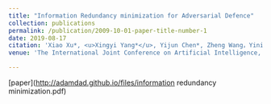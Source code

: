 ```yaml
---
title: "Information Redundancy minimization for Adversarial Defence"
collection: publications
permalink: /publication/2009-10-01-paper-title-number-1
date: 2019-08-17
citation: 'Xiao Xu*, <u>Xingyi Yang*</u>, Yijun Chen*, Zheng Wang，Yining Hu and Lizhe Xie<br> * Equally contributed'
venue: 'The International Joint Conference on Artificial Intelligence, Artificial Intelligence & Business Security (IJCAI Workshop)'

---
```

[paper](http://adamdad.github.io/files/information redundancy minimization.pdf)

